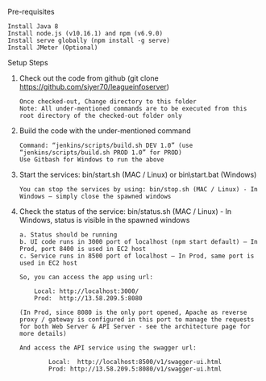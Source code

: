 Pre-requisites

	Install Java 8
	Install node.js (v10.16.1) and npm (v6.9.0)
	Install serve globally (npm install -g serve)
	Install JMeter (Optional)
	
Setup Steps
1.	Check out the code from github (git clone https://github.com/siyer70/leagueinfoserver)
		
		Once checked-out, Change directory to this folder
		Note: All under-mentioned commands are to be executed from this root directory of the checked-out folder only
		
2.	Build the code with the under-mentioned command
		
		Command: “jenkins/scripts/build.sh DEV 1.0” (use “jenkins/scripts/build.sh PROD 1.0” for PROD)
		Use Gitbash for Windows to run the above
		
3.	Start the services:  bin/start.sh (MAC / Linux) or bin\start.bat (Windows)
		
		You can stop the services by using: bin/stop.sh (MAC / Linux) - In Windows – simply close the spawned windows
	
4.	Check the status of the service: bin/status.sh (MAC / Linux) - In Windows, status is visible in the spawned windows
		
		a. Status should be running
		b. UI code runs in 3000 port of localhost (npm start default) – In Prod, port 8400 is used in EC2 host
		c. Service runs in 8500 port of localhost – In Prod, same port is used in EC2 host
		
		So, you can access the app using url: 
		
			Local: http://localhost:3000/ 
			Prod:  http://13.58.209.5:8080 
				
		(In Prod, since 8080 is the only port opened, Apache as reverse proxy / gateway is configured in this port to manage the requests for both Web Server & API Server - see the architecture page for more details)
		
		And access the API service using the swagger url:
				
				Local:  http://localhost:8500/v1/swagger-ui.html 
				Prod: http://13.58.209.5:8080/v1/swagger-ui.html
